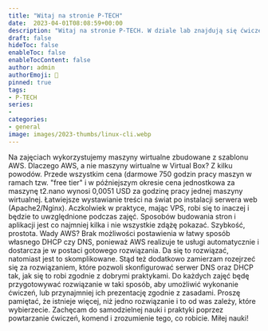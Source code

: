 ```yaml
---
title: "Witaj na stronie P-TECH"
date:  2023-04-01T08:08:59+00:00
description: "Witaj na stronie P-TECH. W dziale lab znajdują się ćwiczenia oraz teoria potrzebna do realizacji ćwiczeń. W miarę możliwości strona będzie rozbudowywana o kolejne warsztaty, ćwiczenia i teorię."
draft: false
hideToc: false
enableToc: false
enableTocContent: false
author: admin
authorEmoji: 🐧
pinned: true
tags:
- P-TECH
series:
-
categories:
- general
image: images/2023-thumbs/linux-cli.webp
---
```

Na zajęciach wykorzystujemy maszyny wirtualne zbudowane z szablonu AWS. Dlaczego AWS, a nie maszyny wirtualne w Virtual Box? Z kilku powodów. Przede wszystkim cena (darmowe 750 godzin pracy maszyn w ramach tzw. "free tier" i w późniejszym okresie cena jednostkowa za maszynę t2.nano wynosi 0,0051 USD za godzinę pracy jednej maszyny wirtualnej. Łatwiejsze wystawianie treści na świat po instalacji serwera web (Apache2/Nginx). Aczkolwiek w praktyce, mając VPS, robi się to inaczej i będzie to uwzględnione podczas zajęć. Sposobów budowania stron i aplikacji jest co najmniej kilka i nie wszystkie zdążę pokazać. Szybkość, prostota. Wady AWS? Brak możliwości postawienia w łatwy sposób własnego DHCP czy DNS, ponieważ AWS realizuje te usługi automatycznie i dostarcza je w postaci gotowego rozwiązania. Da się to rozwiązać, natomiast jest to skomplikowane. Stąd też dodatkowo zamierzam rozejrzeć się za rozwiązaniem, które pozwoli skonfigurować serwer DNS oraz DHCP tak, jak się to robi zgodnie z dobrymi praktykami. Do każdych zajęć będę przygotowywać rozwiązanie w taki sposób, aby umożliwić wykonanie ćwiczeń, lub przynajmniej ich prezentację zgodnie z zasadami. Proszę pamiętać, że istnieje więcej, niż jedno rozwiązanie i to od was zależy, które wybierzecie. Zachęcam do samodzielnej nauki i praktyki poprzez powtarzanie ćwiczeń, komend i zrozumienie tego, co robicie. Miłej nauki!
